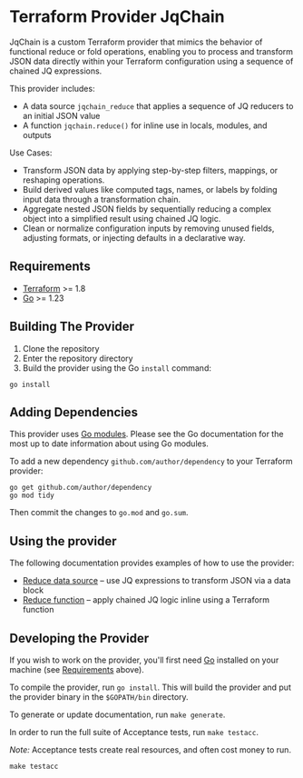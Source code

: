# Terraform Provider JqChain

JqChain is a custom Terraform provider that mimics the behavior of functional reduce or fold operations, enabling you to process and transform JSON data directly within your Terraform configuration using a sequence of chained JQ expressions.

This provider includes:
- A data source `jqchain_reduce` that applies a sequence of JQ reducers to an initial JSON value
- A function `jqchain.reduce()` for inline use in locals, modules, and outputs

Use Cases:
- Transform JSON data by applying step-by-step filters, mappings, or reshaping operations.
- Build derived values like computed tags, names, or labels by folding input data through a transformation chain.
- Aggregate nested JSON fields by sequentially reducing a complex object into a simplified result using chained JQ logic.
- Clean or normalize configuration inputs by removing unused fields, adjusting formats, or injecting defaults in a declarative way.

## Requirements

- [Terraform](https://developer.hashicorp.com/terraform/downloads) >= 1.8
- [Go](https://golang.org/doc/install) >= 1.23

## Building The Provider

1. Clone the repository
1. Enter the repository directory
1. Build the provider using the Go `install` command:

```shell
go install
```

## Adding Dependencies

This provider uses [Go modules](https://github.com/golang/go/wiki/Modules).
Please see the Go documentation for the most up to date information about using Go modules.

To add a new dependency `github.com/author/dependency` to your Terraform provider:

```shell
go get github.com/author/dependency
go mod tidy
```

Then commit the changes to `go.mod` and `go.sum`.

## Using the provider

The following documentation provides examples of how to use the provider:
- [Reduce data source](docs/data-sources/reduce.md) – use JQ expressions to transform JSON via a data block
- [Reduce function](docs/functions/reduce.md) – apply chained JQ logic inline using a Terraform function

## Developing the Provider

If you wish to work on the provider, you'll first need [Go](http://www.golang.org) installed on your machine (see [Requirements](#requirements) above).

To compile the provider, run `go install`. This will build the provider and put the provider binary in the `$GOPATH/bin` directory.

To generate or update documentation, run `make generate`.

In order to run the full suite of Acceptance tests, run `make testacc`.

*Note:* Acceptance tests create real resources, and often cost money to run.

```shell
make testacc
```

